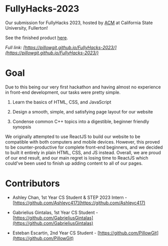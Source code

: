 # FullyHacks-2023
Our submission for FullyHacks 2023, hosted by [ACM](https://acmcsuf.com/) at California State University, Fullerton!

See the finished product [here](https://pillowgit.github.io/FullyHacks-2023/).

*Full link: [https://pillowgit.github.io/FullyHacks-2023/](https://pillowgit.github.io/FullyHacks-2023/)*

# Goal

Due to this being our very first hackathon and having almost no experience in front-end development, our tasks were pretty simple.

1. Learn the basics of HTML, CSS, and JavaScript 

2. Design a smooth, simple, and satisfying page layout for our website

3. Condense common C++ topics into a digestible, beginner friendly synopsis

We originally attempted to use ReactJS to build our website to be compatible with both computers and mobile devices. However, this proved to be counter-productive for complete front-end  beginners, and we decided to built it entirely in plain HTML, CSS, and JS instead. Overall, we are proud of our end result, and our main regret is losing time to ReactJS which could've been used to finish up adding content to all of our pages. 

# Contributors

- Ashley Chan, 1st Year CS Student & STEP 2023 Intern - [https://github.com/Ashleyc417](https://github.com/Ashleyc417)

- Gabrielius Gintalas, 1st Year CS Student - [https://github.com/GabrieliusGintalas](https://github.com/GabrieliusGintalas)

- Esteban Escartin, 2nd Year CS Student - [https://github.com/PillowGit](https://github.com/PillowGit)
